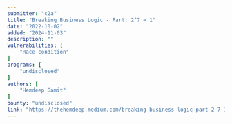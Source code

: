 ```yaml
---
submitter: "c2a"
title: "Breaking Business Logic - Part: 2^7 = 1"
date: "2022-10-02"
added: "2024-11-03"
description: ""
vulnerabilities: [
    "Race condition"
]
programs: [
    "undisclosed"
]
authors: [
    "Hemdeep Gamit"
]
bounty: "undisclosed"
link: "https://thehemdeep.medium.com/breaking-business-logic-part-2-7-1-f19924b18783"
---
```





